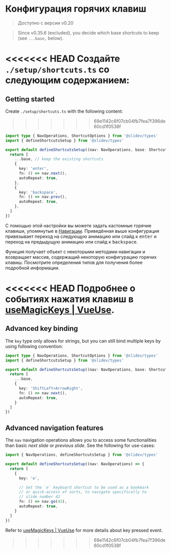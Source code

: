 # Конфигурация горячих клавиш

> Доступно с версии v0.20

> Since v0.35.6 (excluded), you decide which base shortcuts to keep (see `...base,` below).

<Environment type="client" />

<<<<<<< HEAD
Создайте `./setup/shortcuts.ts` со следующим содержанием:
=======
## Getting started

Create `./setup/shortcuts.ts` with the following content:
>>>>>>> 69e1142c6f07cb04fb7fea7f396de60cd1f0538f

```ts
import type { NavOperations, ShortcutOptions } from '@slidev/types'
import { defineShortcutsSetup } from '@slidev/types'

export default defineShortcutsSetup((nav: NavOperations, base: ShortcutOptions[]) => {
  return [
    ...base, // keep the existing shortcuts
    {
      key: 'enter',
      fn: () => nav.next(),
      autoRepeat: true,
    },
    {
      key: 'backspace',
      fn: () => nav.prev(),
      autoRepeat: true,
    },
  ]
})
```

С помощью этой настройки вы можете задать кастомные горячие клавиши, упомянутые в [Навигации](/guide/navigation#панеnь-навигации). Приведённая выше конфигурация привязывает переход на следующую анимацию или слайд к <kbd>enter</kbd> и переход на предыдущую анимацию или слайд к <kbd>backspace</kbd>.

Функция получает объект с некоторыми методами навигации и возвращает массив, содержащий некоторую конфигурацию горячих клавиш. Посмотрите определения типов для получения более подробной информации.

<<<<<<< HEAD
Подробнее о событиях нажатия клавиш в [useMagicKeys | VueUse](https://vueuse.org/core/useMagicKeys/).
=======
## Advanced key binding

The `key` type only allows for strings, but you can still bind multiple keys by using following convention:

```ts
import type { NavOperations, ShortcutOptions } from '@slidev/types'
import { defineShortcutsSetup } from '@slidev/types'

export default defineShortcutsSetup((nav: NavOperations, base: ShortcutOptions[]) => {
  return [
    ...base,
    {
      key: 'ShiftLeft+ArrowRight',
      fn: () => nav.next(),
      autoRepeat: true,
    }
  ]
})
```

## Advanced navigation features

The `nav` navigation operations allows you to access some functionalities than basic _next slide_ or _previous slide_. See the following for use-cases:

```ts
import { NavOperations, defineShortcutsSetup } from '@slidev/types'

export default defineShortcutsSetup((nav: NavOperations) => {
  return [
    {
      key: 'e',

      // Set the `e` keyboard shortcut to be used as a bookmark
      // or quick-access of sorts, to navigate specifically to
      // slide number 42
      fn: () => nav.go(42),
      autoRepeat: true,
    }
  ]
})
```

Refer to [useMagicKeys | VueUse](https://vueuse.org/core/useMagicKeys/) for more details about key pressed event.
>>>>>>> 69e1142c6f07cb04fb7fea7f396de60cd1f0538f
